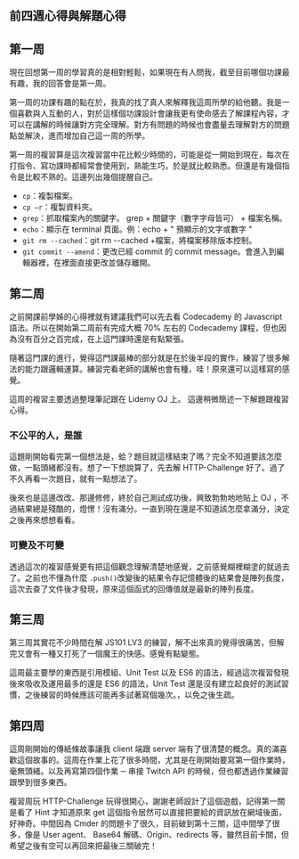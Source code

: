 ## 前四週心得與解題心得
## 第一周
現在回想第一周的學習真的是相對輕鬆，如果現在有人問我，截至目前哪個功課最有趣，我的回答會是第一周。  

第一周的功課有趣的點在於，我真的找了真人來解釋我這周所學的給他聽。我是一個喜歡與人互動的人，對於這樣個功課設計會讓我更有使命感去了解課程內容，才可以在講解的時候讓對方完全理解。對方有問題的時候也會盡量去理解對方的問題點並解決，進而增加自己這一周的所學。  
  
第一周的複習算是這次複習當中花比較少時間的，可能是從一開始到現在，每次在打指令、寫功課時都經常會使用到，熟能生巧，於是就比較熟悉。但還是有幾個指令是比較不熟的。這邊列出幾個提醒自己。  

* `cp`：複製檔案。
* `cp –r`：複製資料夾。
* `grep`：抓取檔案內的關鍵字。 grep + 關鍵字（數字字母皆可） + 檔案名稱。
* `echo`：顯示在 terminal 頁面。例：echo + " 預顯示的文字或數字 "
* `git rm --cached`：git rm --cached +檔案，將檔案移除版本控制。
* `git commit --amend`：更改已經 commit 的 commit message。會進入到編輯器裡，在裡面直接更改並儲存離開。
## 第二周
之前開課前學姊的心得裡就有建議我們可以先去看 Codecademy 的 Javascript 語法。所以在開始第二周前有完成大概 70% 左右的 Codecademy 課程，但也因為沒有百分之百完成，在上這門課時還是有點緊張。  

隨著這門課的進行，覺得這門課最棒的部分就是在於後半段的實作，練習了很多解法的能力跟邏輯運算。練習完看老師的講解也會有種，哇！原來還可以這樣寫的感覺。  

這周的複習主要透過整理筆記跟在 Lidemy OJ 上。 這邊稍微簡述一下解題跟複習心得。  
### 不公平的人，是誰
這題剛開始看完第一個想法是，蛤？題目就這樣結束了嗎？完全不知道要該怎麼做，一點頭緒都沒有。想了一下想說算了，先去解 HTTP-Challenge 好了。過了不久再看一次題目，就有一點想法了。  

後來也是這邊改改、那邊修修，終於自己測試成功後，興致勃勃地地貼上 OJ ，不過結果總是殘酷的，燈愣！沒有滿分。一直到現在還是不知道該怎麼拿滿分，決定之後再來想想看看。  

### 可變及不可變
透過這次的複習感覺更有把這個觀念理解清楚地感覺，之前感覺糊裡糊塗的就過去了。之前也不懂為什麼 `.push()`改變後的結果令存記憶體後的結果會是陣列長度，這次去查了文件後才發現，原來這個函式的回傳值就是最新的陣列長度。
## 第三周
第三周其實花不少時間在解 JS101 LV3 的練習，解不出來真的覺得很痛苦，但解完又會有一種又打死了一個魔王的快感。感覺有點變態。  

這周最主要學的東西是引用模組、Unit Test 以及 ES6 的語法，經過這次複習發現後來吸收及運用最多的還是 ES6 的語法，Unit Test 還是沒有建立起良好的測試習慣，之後練習的時候應該可能再多試著寫個幾次。，以免之後生疏。  

## 第四周
這周剛開始的傳紙條故事讓我 client 端跟 server 端有了很清楚的概念。真的滿喜歡這個故事的。這周在作業上花了很多時間，尤其是在剛開始要寫第一個作業時，毫無頭緒。以及再寫第四個作業 ─ 串接 Twitch API 的時候，但也都透過作業練習跟學到很多東西。  

複習周玩 HTTP-Challenge 玩得很開心，謝謝老師設計了這個遊戲，記得第一關是看了 Hint 才知道原來 get 這個指令居然可以直接把要給的資訊放在網域後面，好神奇。中間因為 Cmder 的問題卡了很久，目前破到第十三關，這中間學了很多，像是 User agent、 Base64 解碼、Origin、redirects 等，雖然目前卡關，但希望之後有空可以再回來把最後三關破完！

